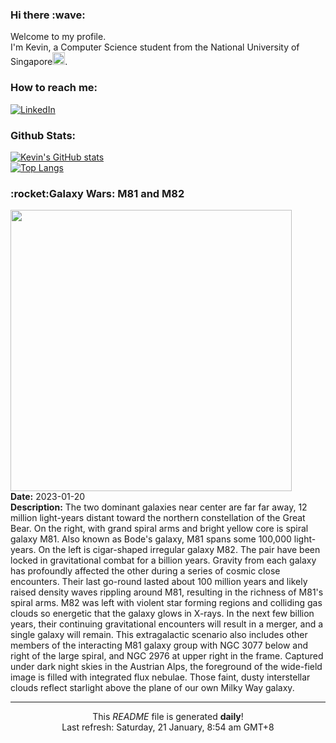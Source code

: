 <h3>Hi there :wave:</h3>

Welcome to my profile.   
I'm Kevin, a Computer Science student from the National University of Singapore<img src="https://img.icons8.com/color/96/000000/singapore-circular.png" width="20px"/>.</p>

<h3>How to reach me: </h3>
<a href="https://www.linkedin.com/in/kevin-foong/"><img alt="LinkedIn" src="https://img.shields.io/badge/linkedin-%230077B5.svg?&style=for-the-badge&logo=linkedin&logoColor=white" /></a> 

<h3>Github Stats: </h3> 

[![Kevin's GitHub stats](https://github-readme-stats.vercel.app/api?username=kevin9foong&theme=tokyonight)](https://github.com/anuraghazra/github-readme-stats) <br/>
[![Top Langs](https://github-readme-stats.vercel.app/api/top-langs/?username=kevin9foong&layout=compact&theme=tokyonight)](https://github.com/anuraghazra/github-readme-stats)

<h3>:rocket:Galaxy Wars: M81 and M82</h3> 
<img width="450" src="https:&#x2F;&#x2F;apod.nasa.gov&#x2F;apod&#x2F;image&#x2F;2301&#x2F;AUFSCHNAITER_Andreas_APOD_Bode_Cigare2048.jpg" /><br/>
<b>Date:</b> 2023-01-20<br/>
<b>Description:</b> The two dominant galaxies near center are far far away, 12 million light-years distant toward the northern constellation of the Great Bear. On the right, with grand spiral arms and bright yellow core is spiral galaxy M81. Also known as Bode&#39;s galaxy, M81 spans some 100,000 light-years. On the left is cigar-shaped irregular galaxy M82.  The pair have been locked in gravitational combat for a billion years. Gravity from each galaxy has profoundly affected the other during a series of cosmic close encounters.  Their last go-round lasted about 100 million years and likely raised density waves rippling around M81, resulting in the richness of M81&#39;s spiral arms.  M82 was left with violent star forming regions and colliding gas clouds so energetic that the galaxy glows in X-rays.  In the next few billion years, their continuing gravitational encounters will result in a merger, and a single galaxy will remain. This extragalactic scenario also includes other members of the interacting M81 galaxy group with NGC 3077 below and right of the large spiral, and NGC 2976 at upper right in the frame. Captured under dark night skies in the Austrian Alps, the foreground of the wide-field image is filled with integrated flux nebulae. Those faint, dusty interstellar clouds reflect starlight above the plane of our own Milky Way galaxy.<br/>

------------
<p align="center">This <i>README</i> file is generated <b>daily</b>!</br>
Last refresh: Saturday, 21 January, 8:54 am GMT+8<br />